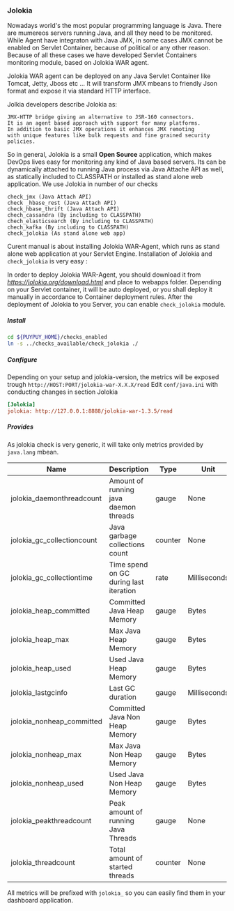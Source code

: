 ### **Jolokia**

Nowadays world's the most popular programming language is Java. There are mumereos servers running Java, and all they need to be monitored. 
While Agent have integraton with Java JMX, in some cases JMX cannot be enabled on Servlet Container, because of political or any other reason. 
Because of all these cases we have developed Servlet Containers monitoring module, based on Jolokia WAR agent. 

Jolokia WAR agent can be deployed on any Java Servlet Container like Tomcat, Jetty, Jboss etc ...
It will transform JMX mbeans to friendly Json format and expose it via standard HTTP interface. 

Jolkia developers describe Jolokia as:
```text
JMX-HTTP bridge giving an alternative to JSR-160 connectors. 
It is an agent based approach with support for many platforms. 
In addition to basic JMX operations it enhances JMX remoting 
with unique features like bulk requests and fine grained security policies.
```
So in general, Jolokia is a small **Open Source** application, which makes DevOps lives easy for monitoring any kind of Java based servers. 
Its can be dynamically attached to running Java process via Java Attache API as well, as statically included to CLASSPATH or installed as stand alone web application.
We use Jolokia in number of our checks

```text
check_jmx (Java Attach API)
check _hbase_rest (Java Attach API)
check_hbase_thrift (Java Attach API)
chech_cassandra (By including to CLASSPATH)
chech_elasticsearch (By including to CLASSPATH)
chech_kafka (By including to CLASSPATH)
check_jolokia (As stand alone web app)
``` 

Curent manual is about installing Jolokia WAR-Agent, which runs as stand alone web application at your Servlet Engine. 
Installation of Jolokia and `check_jolokia` is very easy :

In order to deploy Jolokia WAR-Agent, you should download it from _https://jolokia.org/download.html_ and place to webapps folder. 
Depending on your Servlet container, it will be auto deployed, or you shall deploy it manually in accordance to Container deployment rules. 
After the deployment of Jolokia to you Server,  you can enable `check_jolokia` module. 

##### **Install**

```bash
cd ${PUYPUY_HOME}/checks_enabled
ln -s ../checks_available/check_jolokia ./
```

##### **Configure**


Depending on your setup and jolokia-version, the metrics will be exposed trough `http://HOST:PORT/jolokia-war-X.X.X/read`
Edit `conf/java.ini` with conducting changes in section Jolokia 
```ini
[Jolokia]
jolokia: http://127.0.0.1:8888/jolokia-war-1.3.5/read
```
##### **Provides**

As jolokia check is very generic, it will take only metrics provided by `java.lang` mbean.

| Name  | Description | Type | Unit|
| ------------- | ------------- |------------- |------------- |
|jolokia_daemonthreadcount|Amount of running java daemon threads|gauge|None|
|jolokia_gc_collectioncount|Java garbage collections count|counter|None|
|jolokia_gc_collectiontime|Time spend on GC during last iteration |rate|Milliseconds|
|jolokia_heap_committed|Committed Java Heap Memory |gauge|Bytes|
|jolokia_heap_max|Max Java Heap Memory |gauge|Bytes|
|jolokia_heap_used|Used Java Heap Memory |gauge|Bytes|
|jolokia_lastgcinfo|Last GC duration |gauge|Milliseconds|
|jolokia_nonheap_committed|Committed Java Non Heap Memory |gauge|Bytes|
|jolokia_nonheap_max|Max Java Non Heap Memory |gauge|Bytes|
|jolokia_nonheap_used|Used Java Non Heap Memory |gauge|Bytes|
|jolokia_peakthreadcount|Peak amount of running Java Threads|gauge|None|
|jolokia_threadcount|Total amount of started threads |counter|None|

All metrics will be prefixed with `jolokia_` so you can easily find them in your dashboard application. 